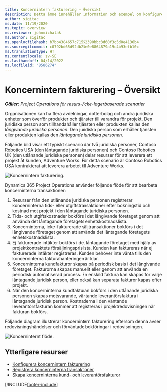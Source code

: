 ```yaml
---
title: Koncernintern fakturering – Översikt
description: Detta ämne innehåller information och exempel om konfigurering av koncernintern fakturering av projekt.
author: sigitac
ms.date: 11/19/2020
ms.topic: overview
ms.reviewer: johnmichalak
ms.author: sigitac
ms.openlocfilehash: b7bb4384657c71552390bbc3d60f3c5d0e4136b4
ms.sourcegitcommit: c0792bd65d92db25e0e8864879a19c4b93efb10c
ms.translationtype: HT
ms.contentlocale: sv-SE
ms.lasthandoff: 04/14/2022
ms.locfileid: "8586274"
---
```

# <a name="intercompany-invoicing-overview"></a>Koncernintern fakturering – Översikt

_**Gäller:** Project Operations för resurs-/icke-lagerbaserade scenarier_

Organisationen kan ha flera avdelningar, dotterbolag och andra juridiska enheter som överför produkter och tjänster till varandra för projekt. Den juridiska person som tillhandahåller tjänsten eller produkten kallas den *långivande juridiska personen*. Den juridiska person som erhåller tjänsten eller produkten kallas den *låntagande juridiska personen*.

Följande bild visar ett typiskt scenario där två juridiska personer, Contoso Robotics USA (den låntagande juridiska personen) och Contoso Robotics UK (den utlånande juridiska personen) delar resurser för att leverera ett projekt åt kunden, Adventure Works. För detta scenario är Contoso Robotics USA kontrakterat att leverera arbetet till Adventure Works.

![Koncernintern fakturering.](./media/IntercompanyScenario.png) 

Dynamics 365 Project Operations använder följande flöde för att bearbeta koncerninterna transaktioner:

1. Resurser från den utlånande juridiska personen registrerar koncerninterna tids- eller utgiftstransaktioner efter bokningstid och kostnad mot projekt i den låntagande juridiska personen.
2. Tids- och utgiftskostnader bokförs i det långivande företaget genom att använda det låntagande företagets enhetskostnadslista.
3. Koncerninterna, icke-fakturerade säljtransaktioner bokförs i det långivande företaget genom att använda det låntagande företagets enhetskostnadslista.
4. Ej fakturerade intäkter bokförs i det låntagande företaget med hjälp av projektkontraktets försäljningsprislista. Kunden kan faktureras när ej fakturerade intäkter registreras. Kunden behöver inte vänta tills den koncerninterna fakturahanteringen är klar.
5. Koncerninterna kundfakturor skapas på periodisk basis i det långivande företaget. Fakturorna skapas manuellt eller genom att använda en periodisk automatiserad process. En enskild faktura kan skapas för varje låntagande juridisk person, eller också kan separata fakturor kapas efter projekt.
6. När den koncerninterna kundfakturan bokförs i den utlånande juridiska personen skapas motsvarande, väntande leverantörsfaktura i låntagande juridisk person. Kostnaderna i den väntande leverantörsfakturan kommer att registreras i projektredovisningen när fakturan bokförs.

Följande diagram illustrerar koncernintern fakturering eftersom denna avser redovisningshändelser och förväntade bokföringar i redovisningen.

![Koncerninternt flöde.](./media/IntercompanyFlow.png)

## <a name="additional-resources"></a>Ytterligare resurser

- [Konfigurera koncernintern fakturering](configure-intercompany-invoicing.md)
- [Registrera koncerninterna transaktioner](create-intercompany-transactions.md)
- [Skapa koncerninterna kund- och leverantörsfakturor](create-intercompany-customer-vendor-invoices.md)


[!INCLUDE[footer-include](../includes/footer-banner.md)]